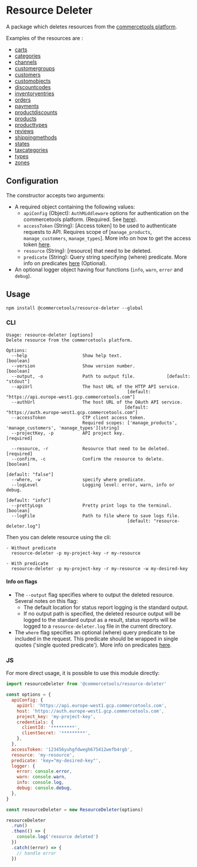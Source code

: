 # Resource Deleter

A package which deletes resources from the [commercetools platform](https://docs.commercetools.com/).

Examples of the resources are :

- [carts](https://docs.commercetools.com/http-api-projects-carts#delete-cart)
- [categories](https://docs.commercetools.com/http-api-projects-categories#delete-category)
- [channels](https://docs.commercetools.com/http-api-projects-channels#delete-channel)
- [customergroups](https://docs.commercetools.com/http-api-projects-customerGroups#delete-customergroup)
- [customers](https://docs.commercetools.com/http-api-projects-customers#delete-customer)
- [customobjects](https://docs.commercetools.com/http-api-projects-custom-objects#delete-customobject-by-id)
- [discountcodes](https://docs.commercetools.com/http-api-projects-discountCodes#delete-discountcode)
- [inventoryentries](https://docs.commercetools.com/http-api-projects-inventory#delete-an-inventoryentry)
- [orders](https://docs.commercetools.com/http-api-projects-orders#delete-order)
- [payments](https://docs.commercetools.com/http-api-projects-payments#delete-payment)
- [productdiscounts](https://docs.commercetools.com/http-api-projects-productDiscounts#delete-productdiscount)
- [products](https://docs.commercetools.com/http-api-projects-products#delete-product)
- [producttypes](https://docs.commercetools.com/http-api-projects-productTypes#delete-producttype)
- [reviews](https://docs.commercetools.com/http-api-projects-reviews#delete-review)
- [shippingmethods](https://docs.commercetools.com/http-api-projects-shippingMethods#delete-shippingmethod)
- [states](https://docs.commercetools.com/http-api-projects-states#delete-state)
- [taxcategories](https://docs.commercetools.com/http-api-projects-taxCategories#delete-taxcategory)
- [types](https://docs.commercetools.com/http-api-projects-types#delete-type)
- [zones](https://docs.commercetools.com/http-api-projects-zones#delete-zone)

## Configuration

The constructor accepts two arguments:

- A required object containing the following values:
  - `apiConfig` (Object): `AuthMiddleware` options for authentication on the commercetools platform. (Required. See [here](https://commercetools.github.io/nodejs/sdk/api/sdkMiddlewareAuth.html#named-arguments-options)).
  - `accessToken` (String): [Access token] to be used to authenticate requests to API. Requires scope of [`manage_products`, `manage_customers`, `manage_types`]. More info on how to get the access token [here](https://docs.commercetools.com/http-api-authorization.html#authorization-flows).
  - `resource` (String): [resource] that need to be deleted.
  - `predicate` (String): Query string specifying (where) predicate. More info on predicates [here](https://docs.commercetools.com/http-api.html#predicates) (Optional).
- An optional logger object having four functions (`info`, `warn`, `error` and `debug`).

## Usage

`npm install @commercetools/resource-deleter --global`

### CLI

```
Usage: resource-deleter [options]
Delete resource from the commercetools platform.

Options:
  --help                     Show help text.                           [boolean]
  --version                  Show version number.                       [boolean]
  --output, -o               Path to output file.            [default: "stdout"]
  --apiUrl                   The host URL of the HTTP API service.
                                              [default: "https://api.europe-west1.gcp.commercetools.com"]
  --authUrl                  The host URL of the OAuth API service.
                                             [default: "https://auth.europe-west1.gcp.commercetools.com"]
  --accessToken              CTP client access token.
                             Required scopes: ['manage_products', 'manage_customers', 'manage_types'][string]
  --projectKey, -p           API project key.                         [required]

  --resource, -r             Resource that need to be deleted.        [required]
  --confirm, -c              Confirm the resource to delete.          [boolean]
                                                               [default: "false"]
  --where, -w                specify where predicate.
  --logLevel                 Logging level: error, warn, info or debug.
                                                               [default: "info"]
  --prettyLogs               Pretty print logs to the terminal.         [boolean]
  --logFile                  Path to file where to save logs file.
                                              [default: "resource-deleter.log"]
```

Then you can delete resource using the cli:

```
- Without predicate
  resource-deleter -p my-project-key -r my-resource

- With predicate
  resource-deleter -p my-project-key -r my-resource -w my-desired-key
```

#### Info on flags

- The `--output` flag specifies where to output the deleted resource. Several notes on this flag:
  - The default location for status report logging is the standard output.
  - If no output path is specified, the deleted resource output will be logged to the standard output as a result, status reports will be logged to a `resource-deleter.log` file in the current directory.
- The `where` flag specifies an optional (where) query predicate to be included in the request. This predicate should be wrapped in single quotes ('single quoted predicate'). More info on predicates [here](https://docs.commercetools.com/http-api.html#predicates).

### JS

For more direct usage, it is possible to use this module directly:

```js
import resourceDeleter from '@commercetools/resource-deleter'

const options = {
  apiConfig: {
    apiUrl: 'https://api.europe-west1.gcp.commercetools.com',
    host: 'https://auth.europe-west1.gcp.commercetools.com',
    project_key: 'my-project-key',
    credentials: {
      clientId: '*********',
      clientSecret: '*********',
    },
  },
  accessToken: '123456yuhgfdwegh675412wefb4rgb',
  resource: 'my-resource',
  predicate: 'key="my-desired-key"',
  logger: {
    error: console.error,
    warn: console.warn,
    info: console.log,
    debug: console.debug,
  },
}

const resourceDeleter = new ResourceDeleter(options)

resourceDeleter
  .run()
  .then(() => {
    console.log('resource deleted')
  })
  .catch((error) => {
    // handle error
  })
```
